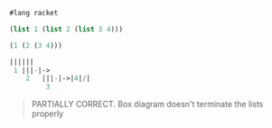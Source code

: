 ```lisp
#lang racket

(list 1 (list 2 (list 3 4)))

(1 (2 (3 4)))

||||||
 1 |||-|->
    2   |||-|->|4|/| 
         3 
```

> PARTIALLY CORRECT. Box diagram doesn't terminate the lists properly
